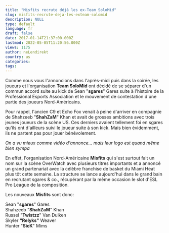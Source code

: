 ```yaml
---
title: "Misfits recrute déjà les ex-Team SoloMid"
slug: misfits-recrute-deja-les-exteam-solomid
description: NULL
type: default
language: fr
draft: false
date: 2017-01-14T21:37:00.000Z
lastmod: 2022-05-05T11:20:56.000Z
views: 1175
author: neLendirekt
country: us
categories:
tags:
---
```

Comme nous vous l'annoncions dans l'après-midi puis dans la soirée, les joueurs et l'organisation **Team SoloMid** ont décidé de se séparer d'un commun accord suite au kick de Sean "**sgares**" Gares suite à l'histoire de la Professional Esports Association et le mouvement de contestation d'une partie des joueurs Nord-Américains.

Pour rappel, l'ancien C9 et Echo Fox venait à peine d'arriver en compagnie de Shahzeeb "**ShahZaM**" Khan et avait de grosses ambitions avec trois jeunes joueurs de la scène US. Ces derniers avaient tellement foi en sgares qu'ils ont d'ailleurs suivi le joueur suite à son kick. Mais bien évidemment, ils ne partent pas pour jouer bénévolement.

  
_On a vu mieux comme vidéo d'annonce... mais leur logo est quand même bien sympa_

En effet, l'organisation Nord-Américaine **Misfits** qui s'est surtout fait un nom sur la scène OverWatch avec plusieurs titres importants et a annoncé un grand partenariat avec la célèbre franchise de basket du Miami Heat plus tôt cette semaine. La structure se lance aujourd'hui dans le grand bain en recrutant sgares & co., récupérant par la même occasion le slot d'ESL Pro League de la composition.

Les nouveaux **Misfits** sont donc:

Sean "**sgares**" Gares  
Shahzeeb "**ShahZaM**" Khan  
Russel "**Twistzz**" Van Dulken  
Skyler **"Relyks"** Weaver  
Hunter "**SicK**" Mims
